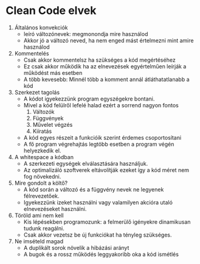 # Clean Code elvek
1. Általános konvekciók 
    * leíró változónevek: megmonondja mire használod
    * Akkor jó a változó neved, ha nem enged mást értelmezni mint amire használod
2. Kommentelés
    * Csak akkor kommentelsz ha szükséges a kód megértéséhez
    * Ez csak akkor működik ha az elnevezések egyértelműen leírják a működést más esetben
    * A több kevesebb: Minnél több a komment annál átláthatatlanabb a kód
3. Szerkezet tagolás
    * A kódot igyekezzünk program egyszégekre bontani.
    * Mivel a kód felülről lefelé halad ezért a sorrend nagyon fontos
        1. Változók
        2. Függvények
        3. Művelet végzés
        4. Kiíratás
    * A kód egyes részeit a funkcióik szerint érdemes csoportosítani
    * A fő program végrehajtás legtöbb esetben a program végén helyezkedik el.
4. A whitespace a kódban
    * A szerkezeti egységek elválasztására használjuk.
    * Az optimalizáló szoftverek eltávolítják ezeket így a kód méret nem fog növekedni.
5. Mire gondolt a költő?
    * A kód során a változó és a függvény nevek ne legyenek félrevezetőek.
    * Igyekezzünk izeket használni vagy valamilyen akcióra utaló elnevezéseket használni.
6. Töröld ami nem kell
    * Kis lépésekben programozunk: a felmerülő igényekre dinamikusan tudunk reagálni.
    * Csak akkor vezetsz be új funkciókat ha tényleg szükséges.
7. Ne imsételd magad
    * A duplikált sorok növelik a hibázási arányt
    * A bugok és a rossz működés leggyakoribb oka a kód ismétlés
    